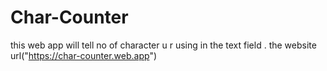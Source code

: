 # Char-Counter
this web app will tell no of character u r using in the text field  . the website url("https://char-counter.web.app")
